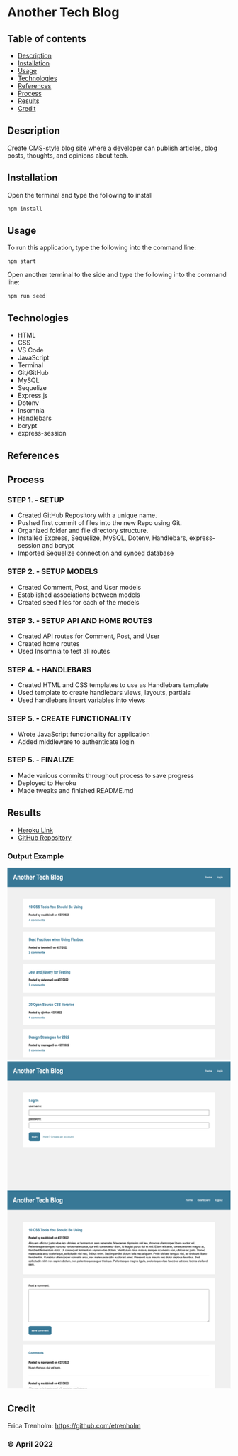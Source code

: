 # Another Tech Blog

## Table of contents
* [Description](#description)
* [Installation](#installation)
* [Usage](#usage)
* [Technologies](#technologies)
* [References](#references)
* [Process](#process)
* [Results](#results)
* [Credit](#credit)

## Description
Create CMS-style blog site where a developer can publish articles, blog posts, thoughts, and opinions about tech.

## Installation
Open the terminal and type the following to install
```
npm install
```

## Usage
To run this application, type the following into the command line:

```
npm start
``` 

Open another terminal to the side and type the following into the command line:

```
npm run seed
``` 

## Technologies
* HTML
* CSS
* VS Code
* JavaScript
* Terminal
* Git/GitHub
* MySQL
* Sequelize
* Express.js
* Dotenv
* Insomnia
* Handlebars
* bcrypt
* express-session

## References

## Process
### STEP 1. - SETUP
* Created GitHub Repository with a unique name.
* Pushed first commit of files into the new Repo using Git.
* Organized folder and file directory structure.
* Installed Express, Sequelize, MySQL, Dotenv, Handlebars, express-session and bcrypt
* Imported Sequelize connection and synced database

### STEP 2. - SETUP MODELS
* Created Comment, Post, and User models
* Established associations between models
* Created seed files for each of the models

### STEP 3. - SETUP API AND HOME ROUTES
* Created API routes for Comment, Post, and User
* Created home routes
* Used Insomnia to test all routes 

### STEP 4. - HANDLEBARS
* Created HTML and CSS templates to use as Handlebars template
* Used template to create handlebars views, layouts, partials
* Used handlebars insert variables into views

### STEP 5. - CREATE FUNCTIONALITY
* Wrote JavaScript functionality for application
* Added middleware to authenticate login

### STEP 5. - FINALIZE
* Made various commits throughout process to save progress
* Deployed to Heroku
* Made tweaks and finished README.md

## Results
* [Heroku Link](https://desolate-reaches-38004.herokuapp.com/)
* [GitHub Repository](https://github.com/etrenholm/another-tech-blog)

### Output Example
![mockup](/assets/techblog-1.png)
![mockup](/assets/techblog-2.png)
![mockup](/assets/techblog-3.png)

## Credit
Erica Trenholm: https://github.com/etrenholm

### ©️ April 2022